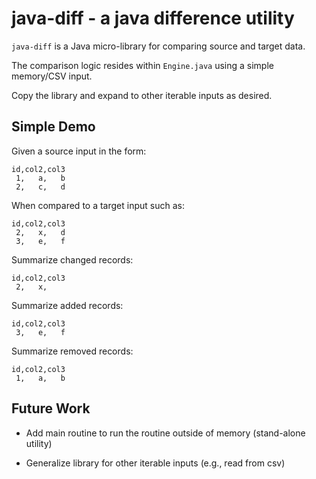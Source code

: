 # java-diff - a java difference utility

`java-diff` is a Java micro-library for comparing source and target data.

The comparison logic resides within `Engine.java` using a simple memory/CSV input.

Copy the library and expand to other iterable inputs as desired.

## Simple Demo

Given a source input in the form:

```
id,col2,col3
 1,   a,   b
 2,   c,   d
```

When compared to a target input such as:

```
id,col2,col3
 2,   x,   d
 3,   e,   f
```

Summarize changed records:

```
id,col2,col3
 2,   x,
```

Summarize added records:

```
id,col2,col3
 3,   e,   f
```

Summarize removed records:

```
id,col2,col3
 1,   a,   b
```

## Future Work

* Add main routine to run the routine outside of memory (stand-alone utility)

* Generalize library for other iterable inputs (e.g., read from csv)
